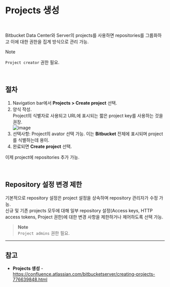 # Projects 생성

<br>

Bitbucket Data Center와 Server의 projects를 사용하면 repositories를 그룹화하고 이에 대한 권한을 집계 방식으로 관리 가능.

> [!NOTE]  
> `Project creator` 권한 필요.

<br>

## 절차
1. Navigation bar에서 **Projects > Create project** 선택.
2. 양식 작성.  
  Project의 식별자로 사용되고 URL에 표시되는 짧은 project key를 사용하는 것을 권장.  
  ![image](https://confluence.atlassian.com/bitbucketserver/files/776639848/1206790931/1/1675730998996/createproject.png)
3. 선택사항: Project의 avator 선택 가능. 이는 **Bitbucket** 전체에 표시되며 project를 식별하는데 용이.
4. 완료되면 **Create project** 선택.

이제 project에 repositories 추가 가능.

<br>

## Repository 설정 변경 제한
기본적으로 repository 설정은 project 설정을 상속하며 repository 관리자가 수정 가능.  
신규 및 기존 projects 모두에 대해 일부 repository 설정(Access keys, HTTP access tokens, Project 권한)에 대한 변경 사항을 제한하거나 제어하도록 선택 가능.

> **Note**  
> `Project admins` 권한 필요.

<hr>

## 참고
- **Projects 생성** - https://confluence.atlassian.com/bitbucketserver/creating-projects-776639848.html
